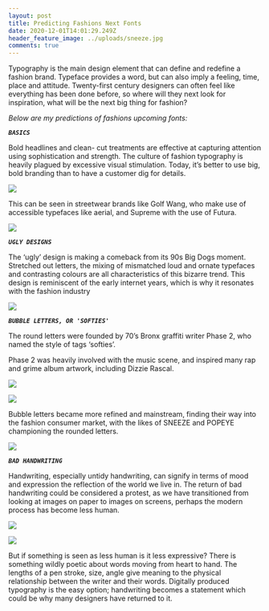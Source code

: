 ```yaml
---
layout: post
title: Predicting Fashions Next Fonts
date: 2020-12-01T14:01:29.249Z
header_feature_image: ../uploads/sneeze.jpg
comments: true
---
```

Typography is the main design element that can define and redefine a fashion brand. Typeface provides a word, but can also imply a feeling, time, place and attitude. Twenty-first century designers can often feel like everything has been done before, so where will they next look for inspiration, what will be the next big thing for fashion? 

*Below are my predictions of fashions upcoming fonts:*

***`BASICS`***

Bold headlines and clean- cut treatments are effective at capturing attention using sophistication and strength. The culture of fashion typography is heavily plagued by excessive visual stimulation. Today, it’s better to use big, bold branding than to have a customer dig for details.

![](../uploads/golf.jpg)

This can be seen in streetwear brands like Golf Wang, who make use of accessible typefaces like aerial, and Supreme with the use of Futura. 

![](../uploads/supreme.jpg)

***`UGLY DESIGNS`***

The ‘ugly’ design is making a comeback from its 90s Big Dogs moment. Stretched out letters, the mixing of mismatched loud and ornate typefaces and contrasting colours are all characteristics of this bizarre trend. This design is reminiscent of the early internet years, which is why it resonates with the fashion industry

![](../uploads/diana.jpg)

***`BUBBLE LETTERS, OR 'SOFTIES'`***

The round letters were founded by 70’s Bronx graffiti writer Phase 2, who named the style of tags ‘softies’.

Phase 2 was heavily involved with the music scene, and inspired many rap and grime album artwork, including Dizzie Rascal.  

![](../uploads/phase-2.png)

![](../uploads/dizzie.jpg)

Bubble letters became more refined and mainstream, finding their way into the fashion consumer market, with the likes of SNEEZE and POPEYE championing the rounded letters. 

![](../uploads/sneeze.jpg)

***`BAD HANDWRITING`***

Handwriting, especially untidy handwriting, can signify in terms of mood and expression the reflection of the world we live in. The return of bad handwriting could be considered a protest, as we have transitioned from looking at images on paper to images on screens, perhaps the modern process has become less human. 

![](../uploads/cdg.jpg)

![](../uploads/drake.jpg)

But if something is seen as less human is it less expressive? There is something wildly poetic about words moving from heart to hand. The lengths of a pen stroke, size, angle give meaning to the physical relationship between the writer and their words. Digitally produced typography is the easy option; handwriting becomes a statement which could be why many designers have returned to it.